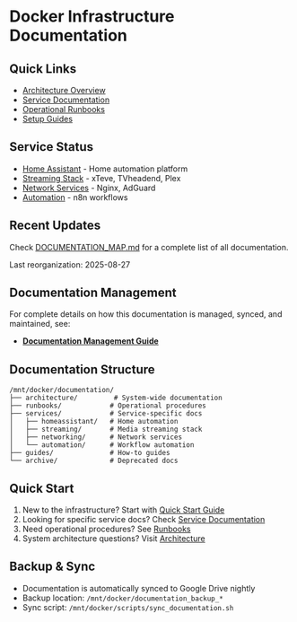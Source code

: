 # Docker Infrastructure Documentation

## Quick Links
- [Architecture Overview](./architecture/README.md)
- [Service Documentation](./services/README.md)
- [Operational Runbooks](./runbooks/README.md)
- [Setup Guides](./guides/README.md)

## Service Status
- [Home Assistant](./services/homeassistant/README.md) - Home automation platform
- [Streaming Stack](./services/streaming/README.md) - xTeve, TVheadend, Plex
- [Network Services](./services/networking/README.md) - Nginx, AdGuard
- [Automation](./services/automation/README.md) - n8n workflows

## Recent Updates
Check [DOCUMENTATION_MAP.md](./DOCUMENTATION_MAP.md) for a complete list of all documentation.

Last reorganization: 2025-08-27

## Documentation Management
For complete details on how this documentation is managed, synced, and maintained, see:
- [**Documentation Management Guide**](./DOCUMENTATION_MANAGEMENT_GUIDE.md)

## Documentation Structure
```
/mnt/docker/documentation/
├── architecture/         # System-wide documentation
├── runbooks/            # Operational procedures  
├── services/            # Service-specific docs
│   ├── homeassistant/   # Home automation
│   ├── streaming/       # Media streaming stack
│   ├── networking/      # Network services
│   └── automation/      # Workflow automation
├── guides/              # How-to guides
└── archive/             # Deprecated docs
```

## Quick Start
1. New to the infrastructure? Start with [Quick Start Guide](./guides/quick_start.md)
2. Looking for specific service docs? Check [Service Documentation](./services/README.md)
3. Need operational procedures? See [Runbooks](./runbooks/README.md)
4. System architecture questions? Visit [Architecture](./architecture/README.md)

## Backup & Sync
- Documentation is automatically synced to Google Drive nightly
- Backup location: `/mnt/docker/documentation_backup_*`
- Sync script: `/mnt/docker/scripts/sync_documentation.sh`
